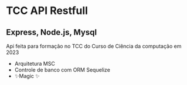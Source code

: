 # TCC API Restfull
## Express, Node.js, Mysql

Api feita para formação no TCC do Curso de Ciência da computação em 2023

- Arquitetura MSC
- Controle de banco com ORM Sequelize
- ✨Magic ✨
